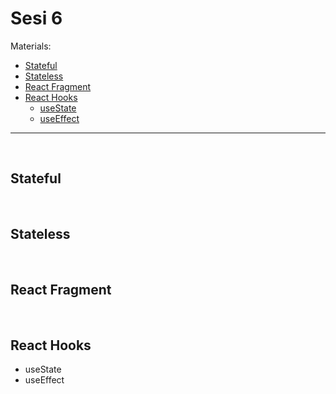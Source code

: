 # Sesi 6

Materials:

- [Stateful](#stateful)
- [Stateless](#stateless)
- [React Fragment](#react-fragment)
- [React Hooks](#react-hooks)
  - [useState](#useState)
  - [useEffect](#useEffect)

---

&nbsp;

## Stateful

&nbsp;

## Stateless

&nbsp;

## React Fragment

&nbsp;

## React Hooks

- useState
- useEffect
